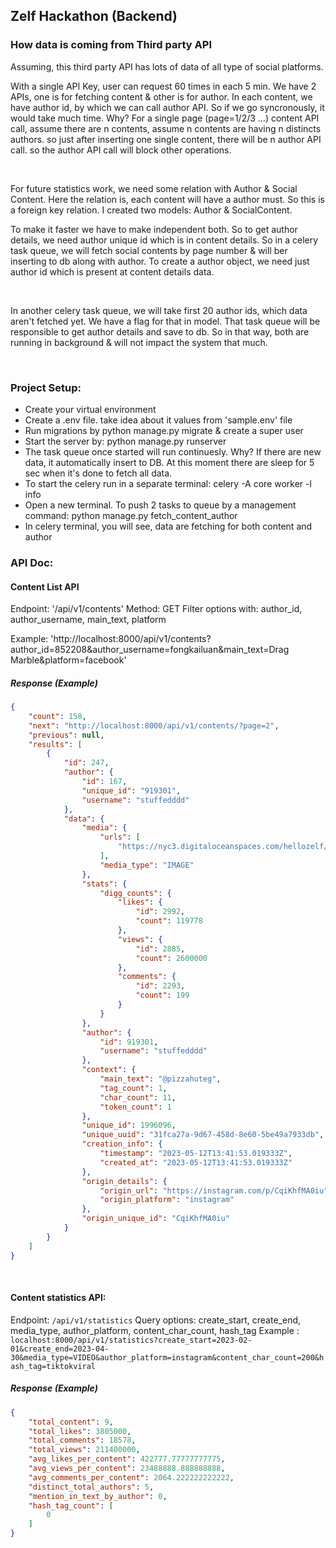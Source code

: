 ## Zelf Hackathon (Backend)

### How data is coming from Third party API

Assuming, this third party API has lots of data of all type of social platforms. 
<br />

With a single API Key, user can request 60 times in each 5 min. We have 2 APIs, one is for fetching content & other is for author. In each content, we have author id,  by which we can call author API. So if we go syncronously, it would take much time. Why? For a single page (page=1/2/3 ...) content API call, assume there are n contents, assume n contents are having n distincts authors. so just after inserting one single content, there will be n author API call. so the author API call will block other operations. 

<br />

For future statistics work, we need some relation with Author & Social Content. Here the relation is, each content will have a author must. So this is a foreign key relation. I created two models: Author & SocialContent.

To make it faster we have to make independent both. So to get author details, we need author unique id which is in content details. So in a celery task queue, we will fetch social contents by page number & will ber inserting to db along with author. To create a author object, we need just author id which is present at content details data.

<br/>

In another celery task queue, we will take first 20 author ids, which data aren't fetched yet. We have a flag for that in model. That task queue will be responsible to get author details and save to db. So in that way, both are running in background & will not impact the system that much.

<br/> 

### Project Setup:

* Create your virtual environment
* Create a .env file. take idea about it values from 'sample.env' file
* Run migrations by python manage.py migrate & create a super user
* Start the server by: python manage.py runserver
* The task queue once started will run continuesly. Why? If there are new data, it automatically insert to DB. At this moment there are sleep for 5 sec when it's done to fetch all data.
* To start the celery run in a separate terminal: celery -A core worker -l info
* Open a new terminal. To push 2 tasks to queue by a management command: python manage.py fetch_content_author
* In celery terminal, you will see, data are fetching for both content and author


### API Doc:

#### Content List API
Endpoint: '/api/v1/contents'
Method: GET
Filter options with: author_id, author_username, main_text, platform

Example: 'http://localhost:8000/api/v1/contents?author_id=852208&author_username=fongkailuan&main_text=Drag Marble&platform=facebook'

##### Response (Example)
```json
{
    "count": 158,
    "next": "http://localhost:8000/api/v1/contents/?page=2",
    "previous": null,
    "results": [
        {
            "id": 247,
            "author": {
                "id": 167,
                "unique_id": "919301",
                "username": "stuffedddd"
            },
            "data": {
                "media": {
                    "urls": [
                        "https://nyc3.digitaloceanspaces.com/hellozelf/content/2686819e-aac6-434c-83db-ab02b541699c.jpg"
                    ],
                    "media_type": "IMAGE"
                },
                "stats": {
                    "digg_counts": {
                        "likes": {
                            "id": 2992,
                            "count": 119778
                        },
                        "views": {
                            "id": 2885,
                            "count": 2600000
                        },
                        "comments": {
                            "id": 2293,
                            "count": 199
                        }
                    }
                },
                "author": {
                    "id": 919301,
                    "username": "stuffedddd"
                },
                "context": {
                    "main_text": "@pizzahuteg",
                    "tag_count": 1,
                    "char_count": 11,
                    "token_count": 1
                },
                "unique_id": 1996096,
                "unique_uuid": "31fca27a-9d67-458d-8e60-5be49a7933db",
                "creation_info": {
                    "timestamp": "2023-05-12T13:41:53.019333Z",
                    "created_at": "2023-05-12T13:41:53.019333Z"
                },
                "origin_details": {
                    "origin_url": "https://instagram.com/p/CqiKhfMA0iu",
                    "origin_platform": "instagram"
                },
                "origin_unique_id": "CqiKhfMA0iu"
            }
        }
    ]
}
```

<br />

#### Content statistics API:
Endpoint: `/api/v1/statistics`
Query options: create_start, create_end, media_type, author_platform, content_char_count, hash_tag
Example : `localhost:8000/api/v1/statistics?create_start=2023-02-01&create_end=2023-04-30&media_type=VIDEO&author_platform=instagram&content_char_count=200&hash_tag=tiktokviral`

##### Response (Example)
```json
{
    "total_content": 9,
    "total_likes": 3805000,
    "total_comments": 18578,
    "total_views": 211400000,
    "avg_likes_per_content": 422777.77777777775,
    "avg_views_per_content": 23488888.888888888,
    "avg_comments_per_content": 2064.222222222222,
    "distinct_total_authors": 5,
    "mention_in_text_by_author": 0,
    "hash_tag_count": [
        0
    ]
}
```
